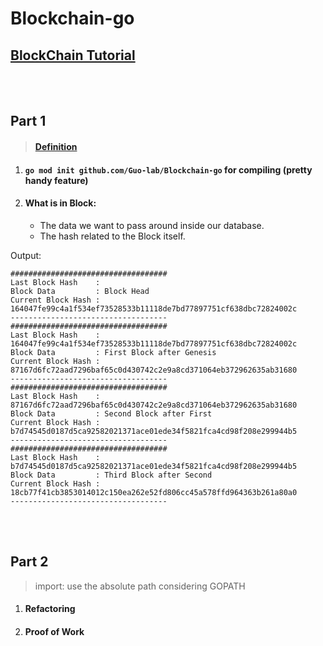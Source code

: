 # Blockchain-go

## [BlockChain Tutorial](https://www.youtube.com/watch?v=mYlHT9bB6OE&list=PLpP5MQvVi4PGmNYGEsShrlvuE2B33xV1L) 
<br><br>
## Part 1 
 > #### [Definition](https://blockgeeks.com/guides/what-is-blockchain-technology/)
1. #### `go mod init github.com/Guo-lab/Blockchain-go` for compiling (pretty handy feature)
2. #### What is in Block:
   - The data we want to pass around inside our database.
   - The hash related to the Block itself.

Output: 
   ```
   ###################################
   Last Block Hash    : 
   Block Data         : Block Head
   Current Block Hash : 164047fe99c4a1f534ef73528533b11118de7bd77897751cf638dbc72824002c
   -----------------------------------
   ###################################
   Last Block Hash    : 164047fe99c4a1f534ef73528533b11118de7bd77897751cf638dbc72824002c
   Block Data         : First Block after Genesis
   Current Block Hash : 87167d6fc72aad7296baf65c0d430742c2e9a8cd371064eb372962635ab31680
   -----------------------------------
   ###################################
   Last Block Hash    : 87167d6fc72aad7296baf65c0d430742c2e9a8cd371064eb372962635ab31680
   Block Data         : Second Block after First
   Current Block Hash : b7d74545d0187d5ca92582021371ace01ede34f5821fca4cd98f208e299944b5
   -----------------------------------
   ###################################
   Last Block Hash    : b7d74545d0187d5ca92582021371ace01ede34f5821fca4cd98f208e299944b5
   Block Data         : Third Block after Second
   Current Block Hash : 18cb77f41cb3853014012c150ea262e52fd806cc45a578ffd964363b261a80a0
   -----------------------------------
   ```

<br><br>
## Part 2
> import: use the absolute path considering GOPATH
1. #### Refactoring
2. #### Proof of Work